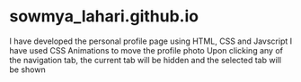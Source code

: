# sowmya_lahari.github.io

I have developed the personal profile page using HTML, CSS and Javscript
I have used CSS Animations to move the profile photo
Upon clicking any of the navigation tab, the current tab will be hidden and the selected tab will be shown
